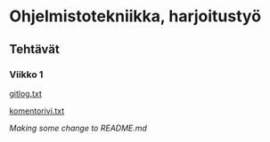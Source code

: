 # Ohjelmistotekniikka, harjoitustyö

## Tehtävät

### Viikko 1

[gitlog.txt](https://github.com/Niclas-L/ot-harjoitustyo/blob/master/laskarit/viikko1/gitlog.txt)

[komentorivi.txt](https://github.com/Niclas-L/ot-harjoitustyo/blob/master/laskarit/viikko1/komentorivi.txt)


*Making some change to README.md*
